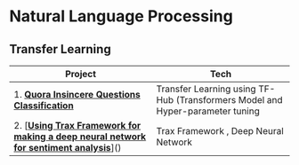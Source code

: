 # Natural Language Processing

## Transfer Learning 

| Project | Tech |
| ----- |  -----|    
| 1. [**Quora Insincere Questions Classification**](https://github.com/vaasu2002/Natural-Language-Processing/tree/main/Transfer%20Learning/Projects/Quora%20Insincere%20Questions%20Classification) | Transfer Learning using TF-Hub (Transformers Model and Hyper-parameter tuning | 
|2. [**[Using Trax Framework for making a deep neural network for sentiment analysis](https://github.com/vaasu2002/Trax-Framework/tree/main/Sequential%20Model/Using%20Trax%20framework%20for%20making%20a%20deep%20neural%20network%20for%20sentiment%20analysis)**]() | Trax Framework , Deep Neural Network | 
